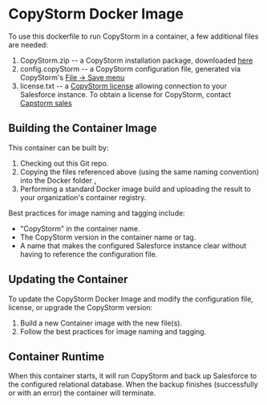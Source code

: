 # CopyStorm Docker Image

To use this dockerfile to run CopyStorm in a container, a few additional files are needed:
1. CopyStorm.zip -- a CopyStorm installation package, downloaded [here](https://www.capstorm.com/download)
2. config.copyStorm -- a CopyStorm configuration file, generated via CopyStorm's [File -> Save menu](https://learn.capstorm.com/copystorm/reference/configuration-files/)
3. license.txt -- a [CopyStorm license](https://learn.capstorm.com/copystorm/frequently-asked-questions/how-does-copystorm-work/how-does-capstorm-license-management-work/) allowing connection to your Salesforce instance. To obtain a license for CopyStorm, contact [Capstorm sales](https://www.capstorm.com/contact-capstorm/)

## Building the Container Image

This container can be built by:
1. Checking out this Git repo.
2. Copying the files referenced above (using the same naming convention) into the Docker folder [.](here)
3. Performing a standard Docker image build and uploading the result to your organization's container registry.

Best practices for image naming and tagging include:
* "CopyStorm" in the container name.
* The CopyStorm version in the container name or tag.
* A name that makes the configured Salesforce instance clear without having to reference the configuration file. 

## Updating the Container

To update the CopyStorm Docker Image and modify the configuration file, license, or upgrade the CopyStorm version:
1. Build a new Container image with the new file(s).
2. Follow the best practices for image naming and tagging.

## Container Runtime

When this container starts, it will run CopyStorm and back up Salesforce to the configured relational database. When the backup finishes (successfully or with an error) the container will terminate.
